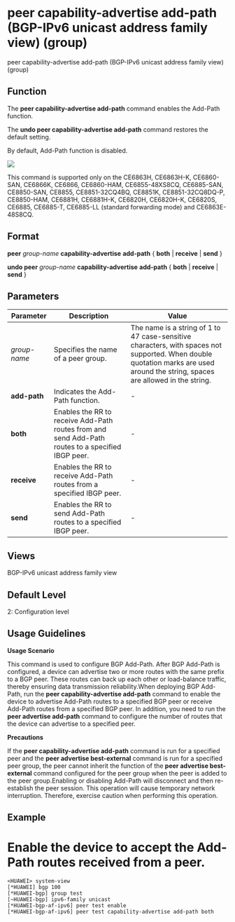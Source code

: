 peer capability-advertise add-path (BGP-IPv6 unicast address family view) (group)
=================================================================================

peer capability-advertise add-path (BGP-IPv6 unicast address family view) (group)

Function
--------



The **peer capability-advertise add-path** command enables the Add-Path function.

The **undo peer capability-advertise add-path** command restores the default setting.



By default, Add-Path function is disabled.

![](../public_sys-resources/note_3.0-en-us.png) 

This command is supported only on the CE6863H, CE6863H-K, CE6860-SAN, CE6866K, CE6866, CE6860-HAM, CE6855-48XS8CQ, CE6885-SAN, CE8850-SAN, CE8855, CE8851-32CQ4BQ, CE8851K, CE8851-32CQ8DQ-P, CE8850-HAM, CE6881H, CE6881H-K, CE6820H, CE6820H-K, CE6820S, CE6885, CE6885-T, CE6885-LL (standard forwarding mode) and CE6863E-48S8CQ.



Format
------

**peer** *group-name* **capability-advertise** **add-path** { **both** | **receive** | **send** }

**undo peer** *group-name* **capability-advertise** **add-path** { **both** | **receive** | **send** }


Parameters
----------

| Parameter | Description | Value |
| --- | --- | --- |
| *group-name* | Specifies the name of a peer group. | The name is a string of 1 to 47 case-sensitive characters, with spaces not supported. When double quotation marks are used around the string, spaces are allowed in the string. |
| **add-path** | Indicates the Add-Path function. | - |
| **both** | Enables the RR to receive Add-Path routes from and send Add-Path routes to a specified IBGP peer. | - |
| **receive** | Enables the RR to receive Add-Path routes from a specified IBGP peer. | - |
| **send** | Enables the RR to send Add-Path routes to a specified IBGP peer. | - |



Views
-----

BGP-IPv6 unicast address family view


Default Level
-------------

2: Configuration level


Usage Guidelines
----------------

**Usage Scenario**

This command is used to configure BGP Add-Path. After BGP Add-Path is configured, a device can advertise two or more routes with the same prefix to a BGP peer. These routes can back up each other or load-balance traffic, thereby ensuring data transmission reliability.When deploying BGP Add-Path, run the **peer capability-advertise add-path** command to enable the device to advertise Add-Path routes to a specified BGP peer or receive Add-Path routes from a specified BGP peer. In addition, you need to run the **peer advertise add-path** command to configure the number of routes that the device can advertise to a specified peer.

**Precautions**

If the **peer capability-advertise add-path** command is run for a specified peer and the **peer advertise best-external** command is run for a specified peer group, the peer cannot inherit the function of the **peer advertise best-external** command configured for the peer group when the peer is added to the peer group.Enabling or disabling Add-Path will disconnect and then re-establish the peer session. This operation will cause temporary network interruption. Therefore, exercise caution when performing this operation.


Example
-------

# Enable the device to accept the Add-Path routes received from a peer.
```
<HUAWEI> system-view
[*HUAWEI] bgp 100
[*HUAWEI-bgp] group test
[~HUAWEI-bgp] ipv6-family unicast
[*HUAWEI-bgp-af-ipv6] peer test enable
[*HUAWEI-bgp-af-ipv6] peer test capability-advertise add-path both

```